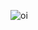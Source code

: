 ![oi](https://photos.google.com/share/AF1QipPJDS_5kMLr9gnUpY_4ajxxD66zmyQrBol9NLEjOOoewBTN1BfleEaIcTdOB6Jv_A/photo/AF1QipPNXzhgbrOWemPdMWCzHm0mICB6TwEOcLyqepgm?key=NkRDSlVVdGlzNGttcE8xQkR6YVRkUmM1XzdVU2Nn)
